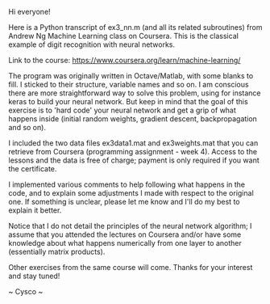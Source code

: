 Hi everyone!

Here is a Python transcript of ex3_nn.m (and all its related subroutines) from Andrew Ng Machine Learning class on Coursera. This is the classical example of digit recognition with neural networks.

Link to the course: https://www.coursera.org/learn/machine-learning/

The program was originally written in Octave/Matlab, with some blanks to fill. I sticked to their structure, variable names and so on. I am conscious there are more straightforward way to solve this problem, using for instance keras to build your neural network. But keep in mind that the goal of this exercise is to 'hard code' your neural network and get a grip of what happens inside (initial random weights, gradient descent, backpropagation and so on).

I included the two data files ex3data1.mat and ex3weights.mat that you can retrieve from Coursera (programming assignment - week 4). Access to the lessons and the data is free of charge; payment is only required if you want the certificate.

I implemented various comments to help following what happens in the code, and to explain some adjustments I made with respect to the original one. If something is unclear, please let me know and I'll do my best to explain it better.

Notice that I do not detail the principles of the neural network algorithm; I assume that you attended the lectures on Coursera and/or
have some knowledge about what happens numerically from one layer to another (essentially matrix products).

Other exercises from the same course will come. Thanks for your interest and stay tuned!

~ Cysco ~